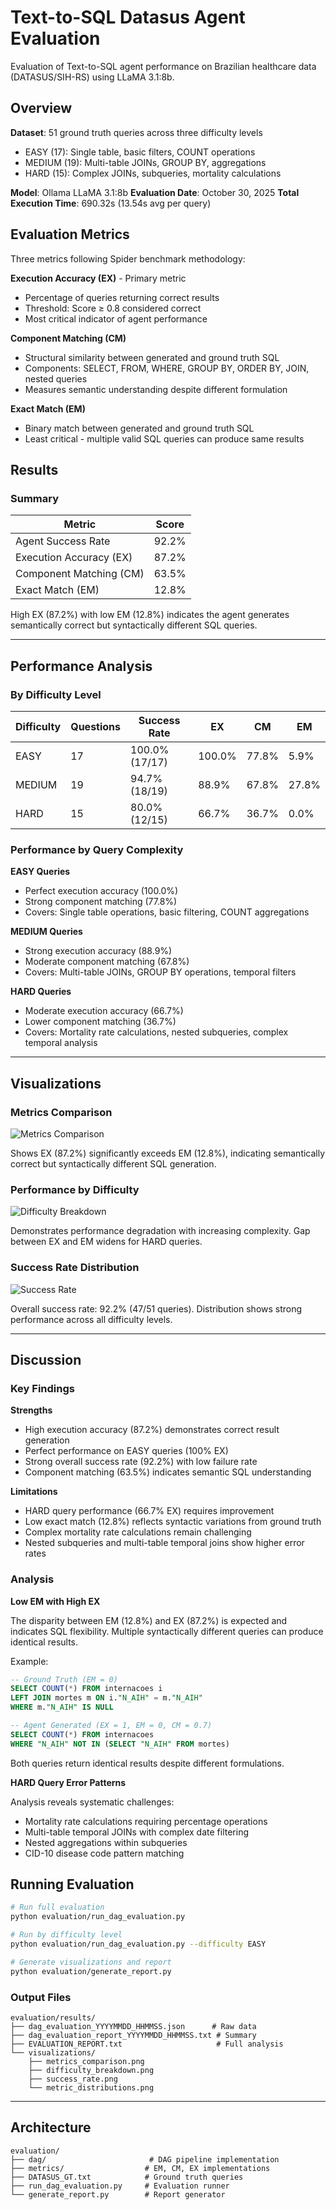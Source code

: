 # Text-to-SQL Datasus Agent Evaluation

Evaluation of Text-to-SQL agent performance on Brazilian healthcare data (DATASUS/SIH-RS) using LLaMA 3.1:8b.

## Overview

**Dataset**: 51 ground truth queries across three difficulty levels
- EASY (17): Single table, basic filters, COUNT operations
- MEDIUM (19): Multi-table JOINs, GROUP BY, aggregations
- HARD (15): Complex JOINs, subqueries, mortality calculations

**Model**: Ollama LLaMA 3.1:8b
**Evaluation Date**: October 30, 2025
**Total Execution Time**: 690.32s (13.54s avg per query)

## Evaluation Metrics

Three metrics following Spider benchmark methodology:

**Execution Accuracy (EX)** - Primary metric
- Percentage of queries returning correct results
- Threshold: Score ≥ 0.8 considered correct
- Most critical indicator of agent performance

**Component Matching (CM)**
- Structural similarity between generated and ground truth SQL
- Components: SELECT, FROM, WHERE, GROUP BY, ORDER BY, JOIN, nested queries
- Measures semantic understanding despite different formulation

**Exact Match (EM)**
- Binary match between generated and ground truth SQL
- Least critical - multiple valid SQL queries can produce same results

## Results

### Summary

| Metric | Score |
|--------|-------|
| Agent Success Rate | 92.2% |
| Execution Accuracy (EX) | 87.2% |
| Component Matching (CM) | 63.5% |
| Exact Match (EM) | 12.8% |

High EX (87.2%) with low EM (12.8%) indicates the agent generates semantically correct but syntactically different SQL queries.

---

## Performance Analysis

### By Difficulty Level

| Difficulty | Questions | Success Rate | EX | CM | EM |
|-----------|-----------|--------------|----|----|-----|
| EASY | 17 | 100.0% (17/17) | 100.0% | 77.8% | 5.9% |
| MEDIUM | 19 | 94.7% (18/19) | 88.9% | 67.8% | 27.8% |
| HARD | 15 | 80.0% (12/15) | 66.7% | 36.7% | 0.0% |

### Performance by Query Complexity

**EASY Queries**
- Perfect execution accuracy (100.0%)
- Strong component matching (77.8%)
- Covers: Single table operations, basic filtering, COUNT aggregations

**MEDIUM Queries**
- Strong execution accuracy (88.9%)
- Moderate component matching (67.8%)
- Covers: Multi-table JOINs, GROUP BY operations, temporal filters

**HARD Queries**
- Moderate execution accuracy (66.7%)
- Lower component matching (36.7%)
- Covers: Mortality rate calculations, nested subqueries, complex temporal analysis

---

## Visualizations

### Metrics Comparison

![Metrics Comparison](results/visualizations/metrics_comparison.png)

Shows EX (87.2%) significantly exceeds EM (12.8%), indicating semantically correct but syntactically different SQL generation.

### Performance by Difficulty

![Difficulty Breakdown](results/visualizations/difficulty_breakdown.png)

Demonstrates performance degradation with increasing complexity. Gap between EX and EM widens for HARD queries.

### Success Rate Distribution

![Success Rate](results/visualizations/success_rate.png)

Overall success rate: 92.2% (47/51 queries). Distribution shows strong performance across all difficulty levels.

---

## Discussion

### Key Findings

**Strengths**
- High execution accuracy (87.2%) demonstrates correct result generation
- Perfect performance on EASY queries (100% EX)
- Strong overall success rate (92.2%) with low failure rate
- Component matching (63.5%) indicates semantic SQL understanding

**Limitations**
- HARD query performance (66.7% EX) requires improvement
- Low exact match (12.8%) reflects syntactic variations from ground truth
- Complex mortality rate calculations remain challenging
- Nested subqueries and multi-table temporal joins show higher error rates

### Analysis

**Low EM with High EX**

The disparity between EM (12.8%) and EX (87.2%) is expected and indicates SQL flexibility. Multiple syntactically different queries can produce identical results.

Example:
```sql
-- Ground Truth (EM = 0)
SELECT COUNT(*) FROM internacoes i
LEFT JOIN mortes m ON i."N_AIH" = m."N_AIH"
WHERE m."N_AIH" IS NULL

-- Agent Generated (EX = 1, EM = 0, CM = 0.7)
SELECT COUNT(*) FROM internacoes
WHERE "N_AIH" NOT IN (SELECT "N_AIH" FROM mortes)
```

Both queries return identical results despite different formulations.

**HARD Query Error Patterns**

Analysis reveals systematic challenges:
- Mortality rate calculations requiring percentage operations
- Multi-table temporal JOINs with complex date filtering
- Nested aggregations within subqueries
- CID-10 disease code pattern matching

## Running Evaluation

```bash
# Run full evaluation
python evaluation/run_dag_evaluation.py

# Run by difficulty level
python evaluation/run_dag_evaluation.py --difficulty EASY

# Generate visualizations and report
python evaluation/generate_report.py
```

### Output Files

```
evaluation/results/
├── dag_evaluation_YYYYMMDD_HHMMSS.json      # Raw data
├── dag_evaluation_report_YYYYMMDD_HHMMSS.txt # Summary
├── EVALUATION_REPORT.txt                     # Full analysis
└── visualizations/
    ├── metrics_comparison.png
    ├── difficulty_breakdown.png
    ├── success_rate.png
    └── metric_distributions.png
```

---

## Architecture

```
evaluation/
├── dag/                       # DAG pipeline implementation
├── metrics/                  # EM, CM, EX implementations
├── DATASUS_GT.txt            # Ground truth queries
├── run_dag_evaluation.py     # Evaluation runner
└── generate_report.py        # Report generator
```